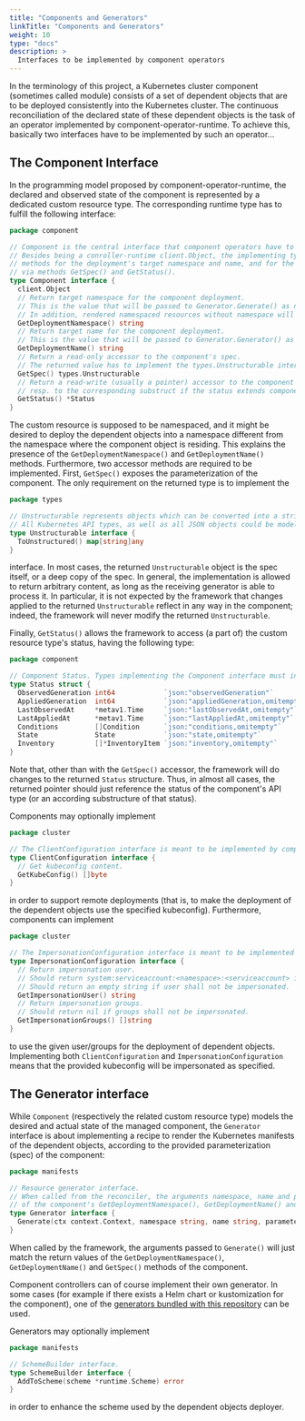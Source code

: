 ```yaml
---
title: "Components and Generators"
linkTitle: "Components and Generators"
weight: 10
type: "docs"
description: >
  Interfaces to be implemented by component operators
---
```


In the terminology of this project, a Kubernetes cluster component (sometimes called module) consists of a set of dependent objects that are to be
deployed consistently into the Kubernetes cluster. The continuous reconciliation of the declared state of these dependent objects is the task of an operator
implemented by component-operator-runtime. To achieve this, basically two interfaces have to be implemented by such an operator...

## The Component Interface

In the programming model proposed by component-operator-runtime, the declared and observed state of the component is represented by a dedicated custom resource type. The corresponding runtime type has to fulfill the following interface:

```go
package component

// Component is the central interface that component operators have to implement.
// Besides being a conroller-runtime client.Object, the implementing type has to expose accessor
// methods for the deployment's target namespace and name, and for the components's spec and status,
// via methods GetSpec() and GetStatus().
type Component interface {
  client.Object
  // Return target namespace for the component deployment.
  // This is the value that will be passed to Generator.Generate() as namespace.
  // In addition, rendered namespaced resources without namespace will be placed in this namespace.
  GetDeploymentNamespace() string
  // Return target name for the component deployment.
  // This is the value that will be passed to Generator.Generator() as name.
  GetDeploymentName() string
  // Return a read-only accessor to the component's spec.
  // The returned value has to implement the types.Unstructurable interface.
  GetSpec() types.Unstructurable
  // Return a read-write (usually a pointer) accessor to the component's status,
  // resp. to the corresponding substruct if the status extends component.Status.
  GetStatus() *Status
}
```

The custom resource is supposed to be namespaced, and it might be desired to deploy the dependent objects into a namespace different from the namespace where the component object is residing. This explains the presence of the `GetDeploymentNamespace()` and `GetDeploymentName()` methods.
Furthermore, two accessor methods are required to be implemented. First, `GetSpec()` exposes the parameterization of the component.
The only requirement on the returned type is to implement the

```go
package types

// Unstructurable represents objects which can be converted into a string-keyed map.
// All Kubernetes API types, as well as all JSON objects could be modelled as Unstructurable objects.
type Unstructurable interface {
  ToUnstructured() map[string]any
}
```

interface. In most cases, the returned `Unstructurable` object is the spec itself, or a deep copy of the spec. In general, the implementation is allowed to return arbitrary content, as long as the receiving generator is able to process it. In particular, it is not expected by the framework that changes applied to the returned `Unstructurable` reflect in any way in the component; indeed, the framework will never modify the returned `Unstructurable`.

Finally, `GetStatus()` allows the framework to access (a part of) the custom resource type's status, having the following type:

```go
package component

// Component Status. Types implementing the Component interface must include this into their status.
type Status struct {
  ObservedGeneration int64            `json:"observedGeneration"`
  AppliedGeneration  int64            `json:"appliedGeneration,omitempty"`
  LastObservedAt     *metav1.Time     `json:"lastObservedAt,omitempty"`
  LastAppliedAt      *metav1.Time     `json:"lastAppliedAt,omitempty"`
  Conditions         []Condition      `json:"conditions,omitempty"`
  State              State            `json:"state,omitempty"`
  Inventory          []*InventoryItem `json:"inventory,omitempty"`
}
```

Note that, other than with the `GetSpec()` accessor, the framework will do changes to the returned `Status` structure.
Thus, in almost all cases, the returned pointer should just reference the status of the component's API type (or an according substructure of that status).

Components may optionally implement

```go
package cluster 

// The ClientConfiguration interface is meant to be implemented by components which offer remote deployments.
type ClientConfiguration interface {
  // Get kubeconfig content.
  GetKubeConfig() []byte
}
```

in order to support remote deployments (that is, to make the deployment of the dependent objects use the specified kubeconfig).
Furthermore, components can implement

```go
package cluster

// The ImpersonationConfiguration interface is meant to be implemented by components which offer impersonated deployments.
type ImpersonationConfiguration interface {
  // Return impersonation user.
  // Should return system:serviceaccount:<namespace>:<serviceaccount> if a service account is used for impersonation.
  // Should return an empty string if user shall not be impersonated.
  GetImpersonationUser() string
  // Return impersonation groups.
  // Should return nil if groups shall not be impersonated.
  GetImpersonationGroups() []string
}
```

to use the given user/groups for the deployment of dependent objects. Implementing both `ClientConfiguration` and `ImpersonationConfiguration` means that
the provided kubeconfig will be impersonated as specified.

## The Generator interface

While `Component` (respectively the related custom resource type) models the desired and actual state of
the managed component, the `Generator` interface is about implementing a recipe to render the Kubernetes manifests of the
dependent objects, according to the provided parameterization (spec) of the component:

```go
package manifests

// Resource generator interface.
// When called from the reconciler, the arguments namespace, name and parameters will match the return values
// of the component's GetDeploymentNamespace(), GetDeploymentName() and GetSpec() methods, respectively.
type Generator interface {
  Generate(ctx context.Context, namespace string, name string, parameters types.Unstructurable) ([]client.Object, error)
}
```

When called by the framework, the arguments passed to `Generate()` will just match the return values of the `GetDeploymentNamespace()`, `GetDeploymentName()` and `GetSpec()` methods of the component.

Component controllers can of course implement their own generator. In some cases (for example if there exists a 
Helm chart or kustomization for the component), one of the [generators bundled with this repository](../../generators) can be used.

Generators may optionally implement

```go
package manifests

// SchemeBuilder interface.
type SchemeBuilder interface {
  AddToScheme(scheme *runtime.Scheme) error
}

```

in order to enhance the scheme used by the dependent objects deployer.